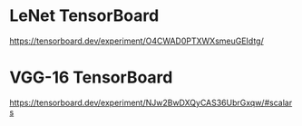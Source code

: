 # LeNet TensorBoard
https://tensorboard.dev/experiment/O4CWAD0PTXWXsmeuGEIdtg/
# VGG-16 TensorBoard
https://tensorboard.dev/experiment/NJw2BwDXQyCAS36UbrGxqw/#scalars
